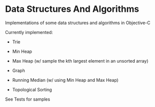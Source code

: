 # Data Structures And Algorithms
Implementations of some data structures and algorithms in Objective-C

Currently implemented:
  - Trie
  - Min Heap
  - Max Heap (w/ sample the kth largest element in an unsorted array)
  - Graph

  - Running Median (w/ using Min Heap and Max Heap)
  - Topological Sorting
  
See Tests for samples
